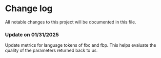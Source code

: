 # Change log

All notable changes to this project will be documented in this file.

### Update on 01/31/2025

Update metrics for language tokens of fbc and fbp. This helps evaluate the quality of the parameters returned back to us.
